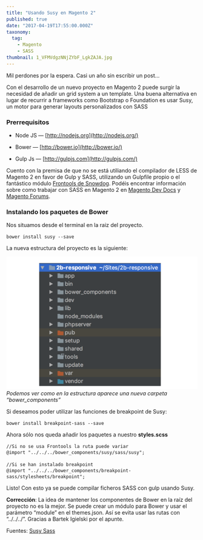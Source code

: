 ```yaml
---
title: "Usando Susy en Magento 2"
published: true
date: "2017-04-19T17:55:00.000Z"
taxonomy:
  tag:
    - Magento
    - SASS
thumbnail: 1_VFMVdgzNNjZYbF_LgkZAJA.jpg
---
```


Mil perdones por la espera. Casi un año sin escribir un post…

Con el desarrollo de un nuevo proyecto en Magento 2 puede surgir la necesidad de añadir un grid system a un template. Una buena alternativa en lugar de recurrir a frameworks como Bootstrap o Foundation es usar Susy, un motor para generar layouts personalizados con SASS

### Prerrequisitos

- Node JS — [http://nodejs.org](http://nodejs.org/)

- Bower — [http://bower.io](http://bower.io/)

- Gulp Js — [http://gulpjs.com](http://gulpjs.com/)

Cuento con la premisa de que no se está utiliando el compilador de LESS de Magento 2 en favor de Gulp y SASS, utilizando un Gulpfile propio o el fantástico módulo [Frontools de Snowdog](https://github.com/SnowdogApps/magento2-frontools). Podéis encontrar información sobre como trabajar con SASS en Magento 2 en [Magento Dev Docs](http://devdocs.magento.com/guides/v2.1/frontend-dev-guide/css-topics/custom_preprocess.html) y [Magento Forums](https://community.magento.com/t5/Less-to-Sass-Community-Project/bd-p/less-to-sass).

### Instalando los paquetes de Bower

Nos situamos desde el terminal en la raiz del proyecto.

    bower install susy --save

La nueva estructura del proyecto es la siguiente:

![Podemos ver como en la estructura aparece una nueva carpeta “bower_components”](1*gqjm_6UwOIaLBeaExKqaXw.png)_Podemos ver como en la estructura aparece una nueva carpeta “bower_components”_

Si deseamos poder utilizar las funciones de breakpoint de Susy:

    bower install breakpoint-sass --save

Ahora sólo nos queda añadir los paquetes a nuestro **styles.scss**

    //Si no se usa Frontools la ruta puede variar
    @import "../../../bower_components/susy/sass/susy";

    //Si se han instalado breakpoint
    @import "../../../bower_components/breakpoint-sass/stylesheets/breakpoint";

Listo! Con esto ya se puede compilar ficheros SASS con gulp usando Susy.

**Corrección**: La idea de mantener los componentes de Bower en la raíz del proyecto no es la mejor. Se puede crear un módulo para Bower y usar el parámetro “module” en el themes.json. Así se evita usar las rutas con “../../../”. Gracias a Bartek Igielski por el apunte.

Fuentes: [Susy Sass](http://susy.oddbird.net/)
